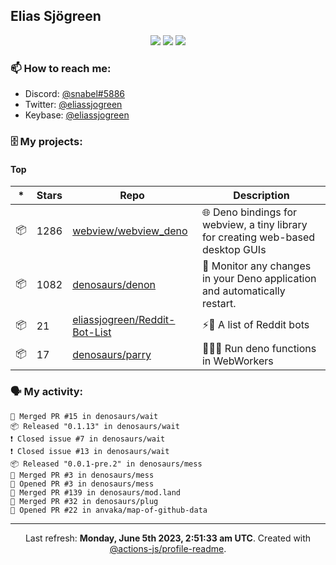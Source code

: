 ## Elias Sjögreen

<p align="center">
  <img src="https://img.shields.io/badge/🎂-dec. 2003-success" />
  <img src="https://img.shields.io/badge/🌎-Stockholm-informational" />
  <img src="https://img.shields.io/badge/👦-He/Him-informational" />
</p>

### 📫 How to reach me:

- Discord: [@snabel#5886](https://discord.com/users/267978757799673866)
- Twitter: [@eliassjogreen](https://twitter.com/eliassjogreen)
- Keybase: [@eliassjogreen](https://keybase.io/eliassjogreen)

### 🗄 My projects:

#### Top
|*|Stars|Repo|Description|
|---|---|---|---|
| 📦 | 1286 | [webview/webview_deno](https://github.com/webview/webview_deno) | 🌐 Deno bindings for webview, a tiny library for creating web-based desktop GUIs |
| 📦 | 1082 | [denosaurs/denon](https://github.com/denosaurs/denon) | 👀 Monitor any changes in your Deno application and automatically restart. |
| 📦 | 21 | [eliassjogreen/Reddit-Bot-List](https://github.com/eliassjogreen/Reddit-Bot-List) | ⚡️🤖 A list of Reddit bots |
| 📦 | 17 | [denosaurs/parry](https://github.com/denosaurs/parry) | 👷🏽‍♂️ Run deno functions in WebWorkers |

### 🗣 My activity:

```
🎉 Merged PR #15 in denosaurs/wait
📦 Released "0.1.13" in denosaurs/wait
❗️ Closed issue #7 in denosaurs/wait
❗️ Closed issue #13 in denosaurs/wait
📦 Released "0.0.1-pre.2" in denosaurs/mess
🎉 Merged PR #3 in denosaurs/mess
💪 Opened PR #3 in denosaurs/mess
🎉 Merged PR #139 in denosaurs/mod.land
🎉 Merged PR #32 in denosaurs/plug
💪 Opened PR #22 in anvaka/map-of-github-data
```

------------
<p align="center">Last refresh: <b>Monday, June 5th 2023, 2:51:33 am UTC</b>. Created with <a href=https://github.com/marketplace/actions/profile-readme>@actions-js/profile-readme</a>.</p>
